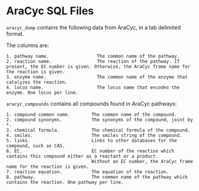 AraCyc SQL Files
================

`aracyc_dump` contains the following data from AraCyc, in a tab delimited format. 

The columns are:
```
1. pathway name.                  The common name of the pathway.
2. reaction name.                 The reaction of the pathway. If present, the EC number is given. Otherwise, the AraCyc frame name for the reaction is given.
3. enzyme name.                   The common name of the enzyme that catalyzes the reaction. 
4. locus name.                    The locus name that encodes the enzyme. One locus per line.
```


`aracyc_compounds` contains all compounds found in AraCyc pathways:
```
1. compound common name.		The common name of the compound.
2. compound synonyms.		    The synonyms of the compound, joint by *.
3. chemical formula.		    The chemical formula of the compound.
4. smiles.			            The smiles string of the compound.
5. links.				        Links to other databases for the compound, such as CAS. 
6. EC.				            EC number of the reaction which contains this compound either as a reactant or a product. 
                                Without an EC number, the AraCyc frame name for the reaction is given.
7. reaction equation.		    The equation of the reaction.
8. pathway. 			        The common name of the pathway which contains the reaction. One pathway per line.
```